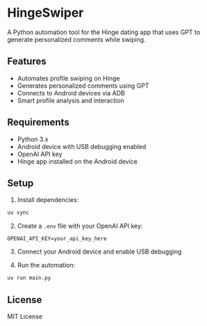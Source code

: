 # HingeSwiper

A Python automation tool for the Hinge dating app that uses GPT to generate personalized comments while swiping.

## Features

- Automates profile swiping on Hinge
- Generates personalized comments using GPT
- Connects to Android devices via ADB
- Smart profile analysis and interaction

## Requirements

- Python 3.x
- Android device with USB debugging enabled
- OpenAI API key
- Hinge app installed on the Android device

## Setup

1. Install dependencies:
```bash
uv sync
```

2. Create a `.env` file with your OpenAI API key:
```
OPENAI_API_KEY=your_api_key_here
```

3. Connect your Android device and enable USB debugging

4. Run the automation:
```bash
uv run main.py
```

## License

MIT License